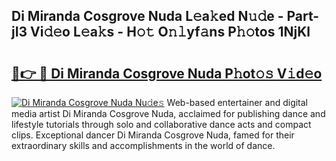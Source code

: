 ## Di Miranda Cosgrove Nuda L𝚎a𝚔ed N𝚞𝚍e - Part-jI3 Vi𝚍𝚎o L𝚎a𝚔s - H𝚘𝚝 O𝚗𝚕yf𝚊ns P𝚑𝚘tos 1NjKl

# <h2><a href="http://kf6cvp.oniu.top/?m=Di+Miranda+Cosgrove+Nuda">🔗👉 🔴 Di Miranda Cosgrove Nuda P𝚑ot𝚘𝚜 V𝚒d𝚎o</a></h2>

[![Di Miranda Cosgrove Nuda Nu𝚍e𝚜](https://i.imgur.com/0qMVB7G.gif)](http://kf6cvp.oniu.top/?m=Di+Miranda+Cosgrove+Nuda)
Web-based entertainer and digital media artist Di Miranda Cosgrove Nuda, acclaimed for publishing dance and lifestyle tutorials through solo and collaborative dance acts and compact clips. Exceptional dancer Di Miranda Cosgrove Nuda, famed for their extraordinary skills and accomplishments in the world of dance.  
